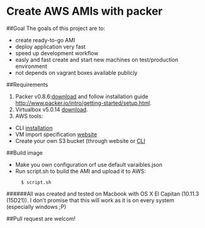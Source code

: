 Create AWS AMIs with packer
=============


##Goal
The goals of this project are to:
+ create ready-to-go AMI
+ deploy application very fast
+ speed up development workflow
+ easly and fast create and start new machines on test/production environment
+ not depends on vagrant boxes available publicly


##Requirements
1. Packer v0.8.6:[download](http://www.packer.io/downloads.html) and follow installation guide http://www.packer.io/intro/getting-started/setup.html.
2. Virtualbox v5.0.14 [download](https://www.virtualbox.org/wiki/Downloads).
3. AWS tools:
  + CLI [installation](http://docs.aws.amazon.com/cli/latest/userguide/installing.html)
  + VM import specification [website](http://docs.aws.amazon.com/AWSEC2/latest/UserGuide/VMImportPrerequisites.html)
  + Create your own S3 bucket (through website or [CLI](http://docs.aws.amazon.com/cli/latest/reference/s3api/create-bucket.htm)


##Build image
+ Make you own configuration orf use default varaibles.json
+ Run script.sh to build the AMI and upload it to AWS:
  ```
    $ script.sh
  ```


  





######All was created and tested on Macbook with OS X El Capitan (10.11.3 (15D21)). I don't promise that this will work as it is on every system (especially windows ;P)


##Pull request are welcom!


